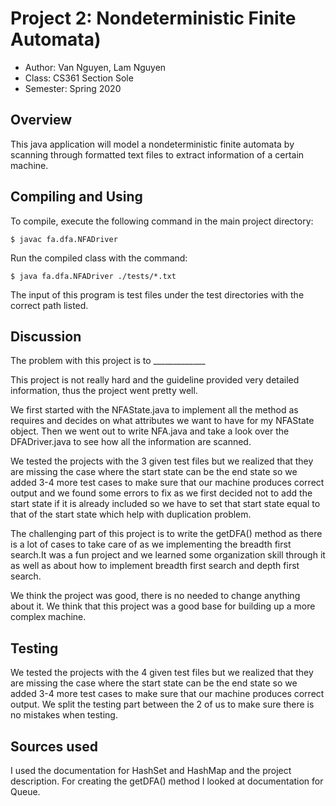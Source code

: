 # Project 2: Nondeterministic Finite Automata)

* Author: Van Nguyen, Lam Nguyen
* Class: CS361 Section Sole
* Semester: Spring 2020

## Overview

This java application will model a nondeterministic finite automata by scanning through
formatted text files to extract information of a certain machine.
## Compiling and Using

To compile, execute the following command in the main project directory:
```
$ javac fa.dfa.NFADriver
```

Run the compiled class with the command:
```
$ java fa.dfa.NFADriver ./tests/*.txt
```
The input of this program is test files under the test directories with the correct path listed.

## Discussion

The problem with this project is to _____________

This project is not really hard and the guideline provided very detailed information, thus the project went pretty well.  

We first started with the NFAState.java to implement all the method as requires and decides on what attributes we want to have for
my NFAState object. Then we went out to write NFA.java and take a look over the DFADriver.java to see how all the information are scanned.

We tested the projects with the 3 given test files but we realized that they are missing the case where the start state can be the end state so 
we added 3-4 more test cases to make sure that our machine produces correct output and we found some errors to fix as we first decided not to add the start 
state if it is already included so we have to set that start state equal to that of the start state which help with duplication problem. 

The challenging part of this project is to write the getDFA() method as there is a lot of cases to take care of as we implementing the
breadth first search.It was a fun project and we learned some organization skill through it as well
as about how to implement breadth first search and depth first search. 

We think the project was good, there is no needed to change anything about it. 
We think that this project was a good base for building up a more complex machine.

## Testing
We tested the projects with the 4 given test files but we realized that they are missing the case where the start state can be the end state so 
we added 3-4 more test cases to make sure that our machine produces correct output. We split the testing part between the 2 of us to make sure there is no mistakes when testing.

## Sources used
I used the documentation for HashSet and HashMap and the project description. For creating the getDFA() method I looked at documentation for Queue.
